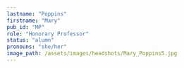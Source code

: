 ```yaml
---
lastname: "Poppins"
firstname: "Mary"
pub_id: "MP"
role: "Honorary Professor"
status: "alumn"
pronouns: "she/her"
image_path: /assets/images/headshots/Mary_Poppins5.jpg
---
```

